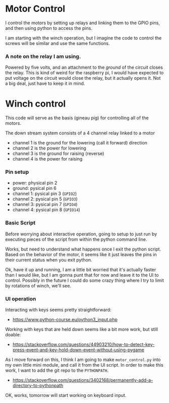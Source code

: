 # Motor Control

I control the motors by setting up relays and linking them to the GPIO pins, and then using python to access the pins.

I am starting with the winch operation, but I imagine the code to control the screws will be similar and use the same functions.

### A note on the relay I am using.

Powered by five volts, and an attachment to the *ground* of the circuit closes the relay.  This is kind of weird for the raspberry pi, I would have expected to put voltage on the circuit would close the relay, but it actually opens it.  Not a big deal, just have to keep it in mind.

# Winch control

This code will serve as the basis (gineau pig) for controlling all of the motors.

The down stream system consists of a 4 channel relay linked to a motor

 - channel 1 is the ground for the lowering (call it forward) direction
 - channel 2 is the power for lowering 
 - channel 3 is the ground for raising (reverse)
 - channel 4 is the power for raising

### Pin setup

 - power: physical pin 2
 - ground: pysical pin 6
 - channel 1: pysical pin 3 (`GPIO2`) 
 - channel 2: pysical pin 5 (`GPIO3`) 
 - channel 3: pysical pin 7 (`GPIO4`) 
 - channel 4: pysical pin 8 (`GPIO14`) 

### Basic Script

Before worrying about interactive operation, going to setup to just run by executing pieces of the script from within the python command line.

Works, but need to understand what happens once I exit the python script.  Based on the behavior of the motor, it seems like it just leaves the pins in their current status when you exit python.

Ok, have it up and running, I am a little bit worried that it's actually faster than I would like, but I am gonna punt that for now and leave it to the UI to control.  Possibly in the future I could do some crazy thing where I try to limit by rotations of winch, we'll see.

### UI operation

Interacting with keys seems pretty straightforward:

 - https://www.python-course.eu/python3_input.php
 
Working with keys that are held down seems like a bit more work, but still doable:

 - https://stackoverflow.com/questions/44903210/how-to-detect-key-press-event-and-key-hold-down-event-without-using-pygame
 
As I move forward on this, I think I am going to make `motor_control.py` into my own little mini module, and call it from the UI script.  In order to make this work, I want to add the git repo to the `PYTHONPATH`.

 - https://stackoverflow.com/questions/3402168/permanently-add-a-directory-to-pythonpath

OK, works, tomorrow will start working on keyboard input.










